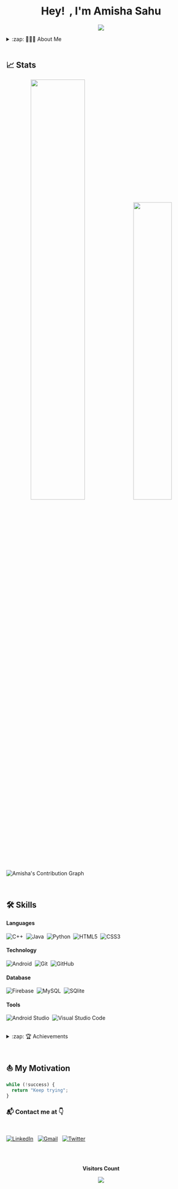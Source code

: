 <h1 align="center">Hey! <img src="https://media.giphy.com/media/hvRJCLFzcasrR4ia7z/giphy.gif" width="5px">, I'm Amisha Sahu</h1>

<p align="center">
  <img src="https://readme-typing-svg.herokuapp.com?color=15c534&width=380&height=45&lines=Welcome+To+My+Profile+🤗;;Nice+To+Meet+You+🤝&center=true"></a>
</p>  


<details>
  <summary>:zap: 👩🏼‍🦰 About Me</summary>

- 👩‍🎓 I’m currently pursuing my **bachelor's in Computer Science & Engineering.**

- 👩‍💻 I have worked on **Android Application Development.**

- 🤖 I am curious about **Machine Learning and Artificial Intelligence.**

- 📝 I write **technical blogs on** [**WordPress.**](https://wordpress.com/view/betterlifevisual.wordpress.com)

- 🤠 I'm enthusiastic about learning new skills and technology. 

- <img src="https://github.com/rajput2107/rajput2107/blob/master/Assets/Handshake.gif" width="40px"> I enjoy contributing to **Open Source Projects.**
  
- 📄 Curriculum Vitae - [**CV**](https://drive.google.com/file/d/1IEvquPmIVGcJ6f1JxFzVRXZheLKRm4IE/view?usp=sharing) 
  
 </details>

<br/>

## 📈 Stats


<p align="center">
  <img width="53.5%" src="https://github-readme-stats.vercel.app/api?username=Amisha328&theme=algolia&show_icons=true" />
  <img width="45%" src="https://github-readme-stats.vercel.app/api/top-langs/?username=Amisha328&layout=compact&theme=algolia" />
</p>

![Amisha's Contribution Graph](https://activity-graph.herokuapp.com/graph?username=Amisha328&bg_color=000033&color=FFFFFF&line=6498b0&point=FFFFFF&theme=rogue&hide_border=true&area=true)

<br/>


## 🛠️ Skills

#### Languages

![C++](https://img.shields.io/badge/-C++-05122A?style=flat&logo=C%2B%2B&logoColor=00599C)&nbsp;
![Java](https://img.shields.io/badge/Java-%23150458.svg?style=flat&logo=java&logoColor=white)&nbsp;
![Python](https://img.shields.io/badge/-Python-05122A?style=flat&logo=python)&nbsp;
![HTML5](https://img.shields.io/badge/HTML5-%23E34F26.svg?style=flat&logo=html5&logoColor=white)&nbsp;
![CSS3](https://img.shields.io/badge/CSS3-%231572B6.svg?style=flat&logo=css3&logoColor=white)&nbsp;


#### Technology

![Android](https://img.shields.io/badge/android-%0769AD.svg?style=flat&logo=android&logoColor=white)&nbsp;
![Git](https://img.shields.io/badge/-Git-05122A?style=flat&logo=git)&nbsp;
![GitHub](https://img.shields.io/badge/-GitHub-05122A?style=flat&logo=github)&nbsp;

#### Database

![Firebase](https://img.shields.io/badge/firebase-%23ED7A00.svg?style=flat&logo=firebase&logoColor=white)&nbsp;
![MySQL](https://img.shields.io/badge/mysql-%2300f.svg?style=flat&logo=mysql&logoColor=white)&nbsp;
![SQlite](https://img.shields.io/badge/-SQlite-05122A?style=flat&logo=sqlite&logoColor=A8B9CC)&nbsp;

#### Tools

![Android Studio](https://img.shields.io/badge/Android%20Studio-%23013243.svg?style=flat&logo=AndroidStudio&logoColor=white)&nbsp;
![Visual Studio Code](https://img.shields.io/badge/-Visual%20Studio%20Code-05122A?style=flat&logo=visual-studio-code&logoColor=007ACC)&nbsp;

<br/>


<details>
  <summary>:zap: 🏆 Achievements</summary>
  
</br>

-🥇 Secured _India rank #615 and College rank #1_ in [**Newton's coding challenge May 2021.**](https://drive.google.com/file/d/1FafF_JEUY1IMVgIgcPQDrUUgvQIuE4Xk/view?usp=sharing)

-💡 Participated in _Google Developer Student Clubs_ [**Solution Challenge 2021.**](https://drive.google.com/file/d/1zo03mm4RbMPTgHeU3iwv6Qzurhh9ronN/view?usp=sharing)

-🥈 [**Grand Finale**](https://drive.google.com/file/d/1DDItewAIEfvGw6xhn3I6Ff-OtBKGHL0W/view?usp=sharing) in COVID-19 Virtual Engineering Projects Contest (VEPC) 2020 organised  by [**Indian Institute of Project Technology.**](https://www.iipt.in/)

-⭐ [**5 star at HackerRank**](https://www.hackerrank.com/amishasahu328) in _C++ and Java Skills_.

</details>

<br/>

## ⛵ My Motivation

```javascript
while (!success) {
  return "Keep trying";
}
```


### 📬 Contact me at 👇

<br/>

<a href="https://www.linkedin.com/in/amisha-sahu/"><img alt="LinkedIn" src="https://img.shields.io/badge/LinkedIn%20-%230077B5.svg?&style=flat&logo=linkedin&logoColor=white"/></a> &nbsp;
<a href="mailto:amishasahu328@gmail.com"><img alt="Gmail" src="https://img.shields.io/badge/Gmail-D14836?style=flat&logo=gmail&logoColor=white" /></a> &nbsp;
<a href="https://twitter.com/amisha_sahu328"><img alt="Twitter" src="https://img.shields.io/badge/Twitter%20-%230077B5.svg?&style=flat&logo=twitter&logoColor=white" /></a> &nbsp;

<br />

<div align="center">
<br><p align="centre"><b>Visitors Count</b></p>  
<p align="center"><img align="center" src="https://profile-counter.glitch.me/{Amisha328}/count.svg" /></p> 
<br>
</div>

